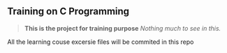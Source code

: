 ## Training on C Programming

> **This is the project for training purpose**
*Nothing much to see in this.*

All the learning couse excersie files will be commited in this repo
